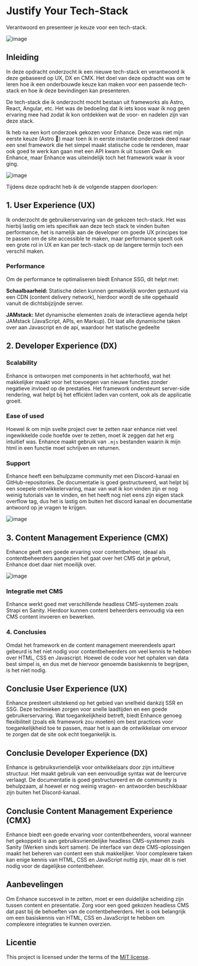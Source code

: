 # Justify Your Tech-Stack

Verantwoord en presenteer je keuze voor een tech-stack.

![image](https://github.com/user-attachments/assets/85a58afa-c646-4736-8593-24c80e813c93)

## Inleiding

In deze opdracht onderzocht ik  een nieuwe tech-stack en verantwoord ik deze gebaseerd op UX, DX en CMX. Het doel van deze opdracht was om te leren hoe ik een onderbouwde keuze kan maken voor een passende tech-stack en hoe ik deze bevindingen kan presenteren.

De tech-stack die ik onderzocht mocht bestaan uit frameworks als Astro, React, Angular, etc. Het was de bedoeling dat ik iets koos waar ik nog geen ervaring mee had zodat ik kon ontdekken wat de voor- en nadelen zijn van deze stack.

Ik heb na een kort onderzoek gekozen voor Enhance. Deze was niet mijn eerste keuze (Astro 👀) maar toen ik in eerste instantie onderzoek deed naar een snel framework die het simpel maakt statische code te renderen, maar ook goed te werk kan gaan met een API kwam ik uit tussen Qwik en Enhance, maar Enhance was uiteindelijk toch het framework waar ik voor ging.

![image](https://github.com/user-attachments/assets/fe6e81df-e4b6-4c45-a403-be084c5bc872)

Tijdens deze opdracht heb ik de volgende stappen doorlopen:

## 1. User Experience (UX)
Ik onderzocht de gebruikerservaring van de gekozen tech-stack. Het was hierbij lastig om iets specifiek aan deze tech stack te vinden buiten performance, het is namelijk aan de developer om goede UX principes toe te passen om de site accessible te maken, maar performance speelt ook een grote rol in UX en kan per tech-stack op de langere termijn toch een verschil maken.

### Performance
Om de performance te optimaliseren biedt Enhance SSG, dit helpt met:

**Schaalbaarheid:** Statische delen kunnen gemakkelijk worden gestuurd via een CDN (content delivery network), hierdoor wordt de site opgehaald vanuit de dichtsbijzijnde server.

**JAMstack:** Met dynamische elementen zoals de interactieve agenda helpt JAMstack (JavaScript, APIs, en Markup). Dit laat alle dynamische taken over aan Javascript en de api, waardoor het statische gedeelte 


## 2. Developer Experience (DX)

### Scalability
Enhance is ontworpen met components in het achterhoofd, wat het makkelijker maakt voor het toevoegen van nieuwe functies zonder negatieve invloed op de prestaties. Het framework ondersteunt server-side rendering, wat helpt bij het efficiënt laden van content, ook als de applicatie groeit.

### Ease of used
Hoewel ik om mijn svelte project over te zetten naar enhance niet veel ingewikkelde code hoefde over te zetten, moet ik zeggen dat het erg intuitief was. Enhance maakt gebruik van ``.mjs`` bestanden waarin ik mijn html in een functie moet schrijven en returnen. 

### Support
Enhance heeft een behulpzame community met een Discord-kanaal en GitHub-repositories. De documentatie is goed gestructureerd, wat helpt bij een soepele ontwikkelervaring, maar van wat ik kon vinden zijn er nog weinig tutorials van te vinden, en het heeft nog niet eens zijn eigen stack overflow tag, dus het is lastig om buiten het discord kanaal en documentatie antwoord op je vragen te krijgen. 

![image](https://github.com/user-attachments/assets/4f15c951-2828-40d2-a984-fe2e6215cde2)


## 3. Content Management Experience (CMX)
Enhance geeft een goede ervaring voor contentbeheer, ideaal als contentbeheerders aangezien het gaat over het CMS dat je gebruit, Enhance doet daar niet moeilijk over. 

![image](https://github.com/user-attachments/assets/2c528577-d9a7-49f8-a6ff-ef2c962a9adc)


### Integratie met CMS
Enhance werkt goed met verschillende headless CMS-systemen zoals Strapi en Sanity. Hierdoor kunnen content beheerders eenvoudig via een CMS content invoeren en bewerken.

### 4. Conclusies
Omdat het framework en de content management meerendeels apart gebeurd is het niet nodig voor contentbeheerders om veel kennis te hebben over HTML, CSS en Javascript. Hoewel de code voor het ophalen van data best simpel is, en dus met de hiervoor genoemde basiskennis te begrijpen, is het niet nodig.


## Conclusie User Experience (UX)
Enhance presteert uitstekend op het gebied van snelheid dankzij SSR en SSG. Deze technieken zorgen voor snelle laadtijden en een goede gebruikerservaring. Wat toegankelijkheid betreft, biedt Enhance genoeg flexibiliteit (zoals elk framework zou moeten) om best practices voor toegankelijkheid toe te passen, maar het is aan de ontwikkelaar om ervoor te zorgen dat de site ook echt toegankelijk is. 

## Conclusie Developer Experience (DX)
Enhance is gebruiksvriendelijk voor ontwikkelaars door zijn intuïtieve structuur. Het maakt gebruik van een eenvoudige syntax wat de leercurve verlaagt. De documentatie is goed gestructureerd en de community is behulpzaam, al hoewel er nog weinig vragen- en antwoorden beschikbaar zijn buiten het Discord-kanaal. 

## Conclusie Content Management Experience (CMX)
Enhance biedt een goede ervaring voor contentbeheerders, vooral wanneer het gekoppeld is aan gebruiksvriendelijke headless CMS-systemen zoals Sanity (Werken sinds kort samen). De interface van deze CMS-oplossingen maakt het beheren van content een stuk makkelijker. Voor complexere taken kan enige kennis van HTML, CSS en JavaScript nuttig zijn, maar dit is niet nodig voor de dagelijkse contentbeheer.

## Aanbevelingen
Om Enhance succesvol in te zetten, moet er een duidelijke scheiding zijn tussen content en presentatie. Zorg voor een goed gekozen headless CMS dat past bij de behoeften van de contentbeheerders. Het is ook belangrijk om een basiskennis van HTML, CSS en JavaScript te hebben om complexere integraties te kunnen overzien.

## Licentie

This project is licensed under the terms of the [MIT license](./LICENSE).


